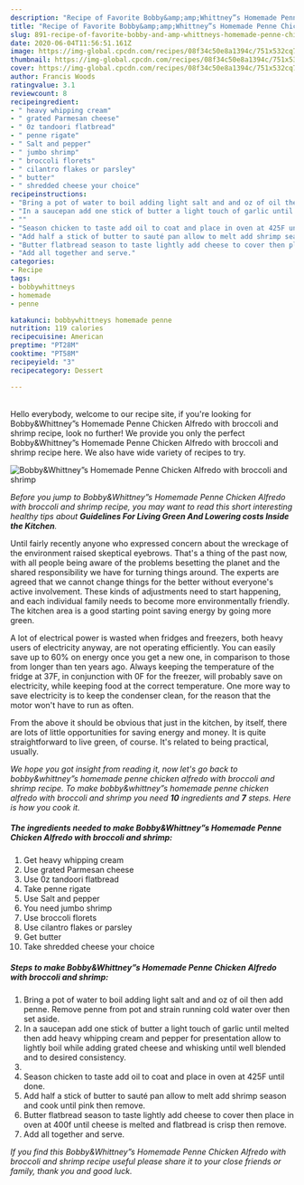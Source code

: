 ```yaml
---
description: "Recipe of Favorite Bobby&amp;amp;Whittney”s Homemade Penne Chicken Alfredo with broccoli and shrimp"
title: "Recipe of Favorite Bobby&amp;amp;Whittney”s Homemade Penne Chicken Alfredo with broccoli and shrimp"
slug: 891-recipe-of-favorite-bobby-and-amp-whittneys-homemade-penne-chicken-alfredo-with-broccoli-and-shrimp
date: 2020-06-04T11:56:51.161Z
image: https://img-global.cpcdn.com/recipes/08f34c50e8a1394c/751x532cq70/bobbywhittneys-homemade-penne-chicken-alfredo-with-broccoli-and-shrimp-recipe-main-photo.jpg
thumbnail: https://img-global.cpcdn.com/recipes/08f34c50e8a1394c/751x532cq70/bobbywhittneys-homemade-penne-chicken-alfredo-with-broccoli-and-shrimp-recipe-main-photo.jpg
cover: https://img-global.cpcdn.com/recipes/08f34c50e8a1394c/751x532cq70/bobbywhittneys-homemade-penne-chicken-alfredo-with-broccoli-and-shrimp-recipe-main-photo.jpg
author: Francis Woods
ratingvalue: 3.1
reviewcount: 8
recipeingredient:
- " heavy whipping cream"
- " grated Parmesan cheese"
- " 0z tandoori flatbread"
- " penne rigate"
- " Salt and pepper"
- " jumbo shrimp"
- " broccoli florets"
- " cilantro flakes or parsley"
- " butter"
- " shredded cheese your choice"
recipeinstructions:
- "Bring a pot of water to boil adding light salt and and oz of oil then add penne. Remove penne from pot and strain running cold water over then set aside."
- "In a saucepan add one stick of butter a light touch of garlic until melted then add heavy whipping cream and pepper for presentation allow to lightly boil while adding grated cheese and whisking until well blended and to desired consistency."
- ""
- "Season chicken to taste add oil to coat and place in oven at 425F until done."
- "Add half a stick of butter to sauté pan allow to melt add shrimp season and cook until pink then remove."
- "Butter flatbread season to taste lightly add cheese to cover then place in oven at 400f until cheese is melted and flatbread is crisp then remove."
- "Add all together and serve."
categories:
- Recipe
tags:
- bobbywhittneys
- homemade
- penne

katakunci: bobbywhittneys homemade penne 
nutrition: 119 calories
recipecuisine: American
preptime: "PT28M"
cooktime: "PT58M"
recipeyield: "3"
recipecategory: Dessert

---
```

<br>
Hello everybody, welcome to our recipe site, if you're looking for Bobby&amp;Whittney”s Homemade Penne Chicken Alfredo with broccoli and shrimp recipe, look no further! We provide you only the perfect Bobby&amp;Whittney”s Homemade Penne Chicken Alfredo with broccoli and shrimp recipe here. We also have wide variety of recipes to try.
<br>


![Bobby&amp;Whittney”s Homemade Penne Chicken Alfredo with broccoli and shrimp](https://img-global.cpcdn.com/recipes/08f34c50e8a1394c/751x532cq70/bobbywhittneys-homemade-penne-chicken-alfredo-with-broccoli-and-shrimp-recipe-main-photo.jpg)

<i>Before you jump to Bobby&amp;Whittney”s Homemade Penne Chicken Alfredo with broccoli and shrimp recipe, you may want to read this short interesting healthy tips about 
<strong>Guidelines For Living Green And Lowering costs Inside the Kitchen</strong>.</i>
</br>

Until fairly recently anyone who expressed concern about the wreckage of the environment raised skeptical eyebrows. That's a thing of the past now, with all people being aware of the problems besetting the planet and the shared responsibility we have for turning things around. The experts are agreed that we cannot change things for the better without everyone's active involvement. These kinds of adjustments need to start happening, and each individual family needs to become more environmentally friendly. The kitchen area is a good starting point saving energy by going more green.

A lot of electrical power is wasted when fridges and freezers, both heavy users of electricity anyway, are not operating efficiently. You can easily save up to 60% on energy once you get a new one, in comparison to those from longer than ten years ago. Always keeping the temperature of the fridge at 37F, in conjunction with 0F for the freezer, will probably save on electricity, while keeping food at the correct temperature. One more way to save electricity is to keep the condenser clean, for the reason that the motor won't have to run as often.

From the above it should be obvious that just in the kitchen, by itself, there are lots of little opportunities for saving energy and money. It is quite straightforward to live green, of course. It's related to being practical, usually.


<i>We hope you got insight from reading it, now let's go back to bobby&amp;whittney”s homemade penne chicken alfredo with broccoli and shrimp recipe. To make bobby&amp;whittney”s homemade penne chicken alfredo with broccoli and shrimp you need <strong>10</strong> ingredients and <strong>7</strong> steps. Here is how you cook it.
</i>

##### The ingredients needed to make Bobby&amp;Whittney”s Homemade Penne Chicken Alfredo with broccoli and shrimp:

1. Get  heavy whipping cream
1. Use  grated Parmesan cheese
1. Use  0z tandoori flatbread
1. Take  penne rigate
1. Use  Salt and pepper
1. You need  jumbo shrimp
1. Use  broccoli florets
1. Use  cilantro flakes or parsley
1. Get  butter
1. Take  shredded cheese your choice


##### Steps to make Bobby&amp;Whittney”s Homemade Penne Chicken Alfredo with broccoli and shrimp:

1. Bring a pot of water to boil adding light salt and and oz of oil then add penne. Remove penne from pot and strain running cold water over then set aside.
1. In a saucepan add one stick of butter a light touch of garlic until melted then add heavy whipping cream and pepper for presentation allow to lightly boil while adding grated cheese and whisking until well blended and to desired consistency.
1. 
1. Season chicken to taste add oil to coat and place in oven at 425F until done.
1. Add half a stick of butter to sauté pan allow to melt add shrimp season and cook until pink then remove.
1. Butter flatbread season to taste lightly add cheese to cover then place in oven at 400f until cheese is melted and flatbread is crisp then remove.
1. Add all together and serve.


<i>If you find this Bobby&amp;Whittney”s Homemade Penne Chicken Alfredo with broccoli and shrimp recipe useful please share it to your close friends or family, thank you and good luck.</i>
